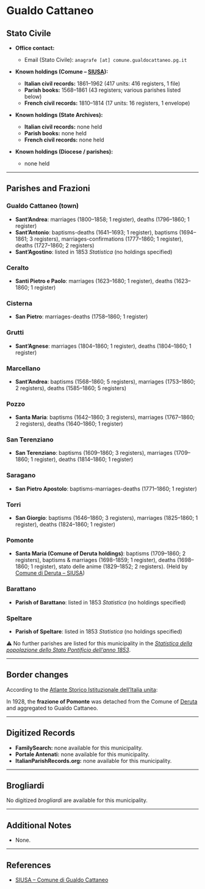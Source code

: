 # Gualdo Cattaneo

## Stato Civile

* **Office contact:**

  * Email (Stato Civile): `anagrafe [at] comune.gualdocattaneo.pg.it`

* **Known holdings (Comune – [SIUSA](https://siusa-archivi.cultura.gov.it/cgi-bin/siusa/pagina.pl?TipoPag=comparc&Chiave=326467)):**

  * **Italian civil records:** 1861–1962 (417 units: 416 registers, 1 file)
  * **Parish books:** 1568–1861 (43 registers; various parishes listed below)
  * **French civil records:** 1810–1814 (17 units: 16 registers, 1 envelope)

* **Known holdings (State Archives):**

  * **Italian civil records:** none held
  * **Parish books:** none held
  * **French civil records:** none held

* **Known holdings (Diocese / parishes):**

  * none held

---

## Parishes and Frazioni

### Gualdo Cattaneo (town)

* **Sant’Andrea**: marriages (1800–1858; 1 register), deaths (1796–1860; 1 register)
* **Sant’Antonio**: baptisms-deaths (1641–1693; 1 register), baptisms (1694–1861; 3 registers), marriages-confirmations (1777–1860; 1 register), deaths (1727–1860; 2 registers)
* **Sant’Agostino**: listed in 1853 *Statistica* (no holdings specified)

### Ceralto

* **Santi Pietro e Paolo**: marriages (1623–1680; 1 register), deaths (1623–1860; 1 register)

### Cisterna

* **San Pietro**: marriages-deaths (1758–1860; 1 register)

### Grutti

* **Sant’Agnese**: marriages (1804–1860; 1 register), deaths (1804–1860; 1 register)

### Marcellano

* **Sant’Andrea**: baptisms (1568–1860; 5 registers), marriages (1753–1860; 2 registers), deaths (1585–1860; 5 registers)

### Pozzo

* **Santa Maria**: baptisms (1642–1860; 3 registers), marriages (1767–1860; 2 registers), deaths (1640–1860; 1 register)

### San Terenziano

* **San Terenziano**: baptisms (1609–1860; 3 registers), marriages (1709–1860; 1 register), deaths (1814–1860; 1 register)

### Saragano

* **San Pietro Apostolo**: baptisms-marriages-deaths (1771–1860; 1 register)

### Torri

* **San Giorgio**: baptisms (1646–1860; 3 registers), marriages (1825–1860; 1 register), deaths (1824–1860; 1 register)

### Pomonte

* **Santa Maria (Comune of Deruta holdings)**: baptisms (1709–1860; 2 registers), baptisms & marriages (1698–1859; 1 register), deaths (1698–1860; 1 register), stato delle anime (1829–1852; 2 registers). (Held by [Comune di Deruta – SIUSA](https://siusa-archivi.cultura.gov.it/cgi-bin/siusa/pagina.pl?TipoPag=comparc&Chiave=305468))

### Barattano

* **Parish of Barattano**: listed in 1853 *Statistica* (no holdings specified)

### Speltare

* **Parish of Speltare**: listed in 1853 *Statistica* (no holdings specified)

⚠️ No further parishes are listed for this municipality in the *[Statistica della popolazione dello Stato Pontificio dell’anno 1853](https://www.google.it/books/edition/Statistics_della_popolazione_dello_Stato/v6dCAQAAMAAJ)*.

---

## Border changes

According to the [Atlante Storico Istituzionale dell’Italia unita](http://dati.san.beniculturali.it/asi/local/detail.html?UA05092):

In 1928, the **frazione of Pomonte** was detached from the Comune of [Deruta](deruta.md) and aggregated to Gualdo Cattaneo.

---

## Digitized Records

* **FamilySearch:** none available for this municipality.
* **Portale Antenati:** none available for this municipality.
* **ItalianParishRecords.org:** none available for this municipality.

---

## Brogliardi

No digitized *brogliardi* are available for this municipality.

---

## Additional Notes

* None.

---

## References

* [SIUSA – Comune di Gualdo Cattaneo](https://siusa-archivi.cultura.gov.it/cgi-bin/siusa/pagina.pl?TipoPag=comparc&Chiave=326467)
